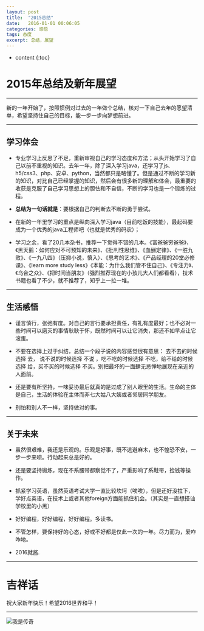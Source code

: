 ```yaml
---
layout: post
title:  "2015总结"
date:   2016-01-01 00:06:05
categories: 感悟
tags: 态度
excerpt: 总结，展望
---
```


* content
{:toc}



#  2015年总结及新年展望

---

新的一年开始了，按照惯例对过去的一年做个总结，核对一下自己去年的愿望清单，希望坚持住自己的目标，能一步一步向梦想前进。

---

##  学习体会

  - 专业学习上反思了不足，重新审视自己的学习态度和方法；从头开始学习了自己以前不重视的知识。去年一年，除了深入学习java，还学习了js、h5/css3、php、安卓、python，当然都只是略懂了。但是通过不断的学习新的知识，对比自己已经掌握的知识，然后会有很多新的理解和体会，最重要的收获是克服了自己学习思想上的胆怯和不自信，不断的学习也是一个锻炼的过程。

  - **总结为一句话就是**：要根据自己的判断去不断的勇于尝试。

  - 在新的一年里学习的重点是纵向深入学习java（目前吃饭的技能），最起码要成为一个优秀的java工程师吧（也就是优秀的码农）；

  - 学习之余，看了20几本杂书，推荐一下觉得不错的几本。《富爸爸穷爸爸》，《黑天鹅：如何应对不可预知的未来》、《批判性思维》、《血酬定律》、《一胜九败》、《一九八四》（压抑小说，慎入）、《思考的艺术》、《产品经理的20堂必修课》、《learn more study less》《本能：为什么我们管不住自己》、《专注力》、《乌合之众》、《把时间当朋友》（强烈推荐现在的小孩儿大人们都看看），技术书籍也看了不少，就不推荐了，知乎上一拉一堆。
 
---

##  生活感悟

  - 谨言慎行，张弛有度。对自己的言行要承担责任，有礼有度最好；也不必对一些时间可以磨灭的事情耿耿于怀，既然时间可以让它消失，那还不如早点让它滚蛋。

  - 不要在选择上过于纠结，总结一个段子说的内容感觉很有意思： 去不去的时候选择 去， 说不说的时候选择 不说 ，吃不吃的时候选择 不吃，给不给的时候选择 给，买不买的时候选择 不买。别把最坏的一面肆无忌惮地展现在亲近的人面前。

  - 还是要有所坚持，一味妥协最后就真的是过成了别人眼里的生活。生命的主体是自己，生活的体验在主体而非七大姑八大姨或者邻居同学朋友。

  - 别怕和别人不一样，坚持做对的事。

---

##  关于未来

  - 虽然很艰难，我还是乐观的。乐观是好事，既不逃避麻木，也不惶恐不安，一步一步来呗。行动起来总是好的。

  - 还是要坚持锻炼，现在不系腰带都察觉不了，严重影响了系鞋带，捡钱等操作。

  - 抓紧学习英语，虽然英语考试大学一直比较坎坷（唉唉），但是还好没拉下，学好点英语，在技术上或者其他foreign方面能抓住机会。（其实是一直想搭讪学校里的小黑）

  - 好好编程，好好编程，好好编程。多读书。
  
  - 不管怎样，要保持好的心态，好或不好都是仅此一次的一年。尽力而为，爱咋咋地。
  
  - 2016就酱.
  
---

#  吉祥话

  祝大家新年快乐！希望2016世界和平！
  
---

![我是传奇](http://7xpuj1.com1.z0.glb.clouddn.com/f3f3667a7ba5284784f0b1faabea5fcc_r.jpg)
